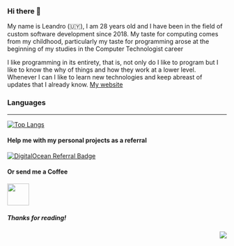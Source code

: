 ### Hi there 👋

My name is Leandro (🇺🇾), I am 28 years old and I have been in the field of custom software development since 2018. My taste for computing comes from my childhood, particularly my taste for programming arose at the beginning of my studies in the Computer Technologist career

I like programming in its entirety, that is, not only do I like to program but I like to know the why of things and how they work at a lower level. Whenever I can I like to learn new technologies and keep abreast of updates that I already know. [My website](http://leandrocurbelo.uy)

### Languages
-----

[![Top Langs](https://github-readme-stats.vercel.app/api/top-langs/?username=curbe8&layout=compact&title_color=DB3D13&icon_color=DB3D13&bg_color=222&text_color=eee&hide_border=true)](https://github.com/anuraghazra/github-readme-stats)

#### Help me with my personal projects as a referral
      
[![DigitalOcean Referral Badge](https://web-platforms.sfo2.digitaloceanspaces.com/WWW/Badge%202.svg)](https://www.digitalocean.com/?refcode=f298b8ffab67&utm_campaign=Referral_Invite&utm_medium=Referral_Program&utm_source=badge)

#### Or send me a Coffee

[<img src="https://user-images.githubusercontent.com/31408207/165632621-6c730b7c-eecc-4423-94bd-91038753c543.png" data-canonical-src="https://user-images.githubusercontent.com/31408207/165632621-6c730b7c-eecc-4423-94bd-91038753c543.png" width="50" height="50" />](https://ko-fi.com/curbe8)

##### Thanks for reading!

<div align="right">
  <img src="https://smallcounter.com/count.php?c_style=6&id=8815" data-canonical-src="https://smallcounter.com/count.php?c_style=6&id=8815" />
</div>
